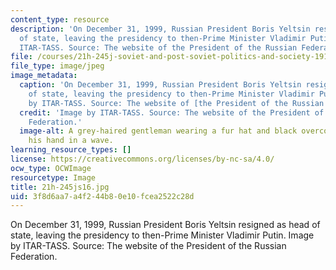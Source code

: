 ```yaml
---
content_type: resource
description: 'On December 31, 1999, Russian President Boris Yeltsin resigned as head
  of state, leaving the presidency to then-Prime Minister Vladimir Putin. Image by
  ITAR-TASS. Source: The website of the President of the Russian Federation.'
file: /courses/21h-245j-soviet-and-post-soviet-politics-and-society-1917-to-the-present-spring-2016/3f8d6aa7a4f244b80e10fcea2522c28d_21h-245js16.jpg
file_type: image/jpeg
image_metadata:
  caption: 'On December 31, 1999, Russian President Boris Yeltsin resigned as head
    of state, leaving the presidency to then-Prime Minister Vladimir Putin. (Image
    by ITAR-TASS. Source: The website of [the President of the Russian Federation](http://en.kremlin.ru/).)'
  credit: 'Image by ITAR-TASS. Source: The website of the President of the Russian
    Federation.'
  image-alt: A grey-haired gentleman wearing a fur hat and black overcoat, raises
    his hand in a wave.
learning_resource_types: []
license: https://creativecommons.org/licenses/by-nc-sa/4.0/
ocw_type: OCWImage
resourcetype: Image
title: 21h-245js16.jpg
uid: 3f8d6aa7-a4f2-44b8-0e10-fcea2522c28d
---
```

On December 31, 1999, Russian President Boris Yeltsin resigned as head of state, leaving the presidency to then-Prime Minister Vladimir Putin. Image by ITAR-TASS. Source: The website of the President of the Russian Federation.